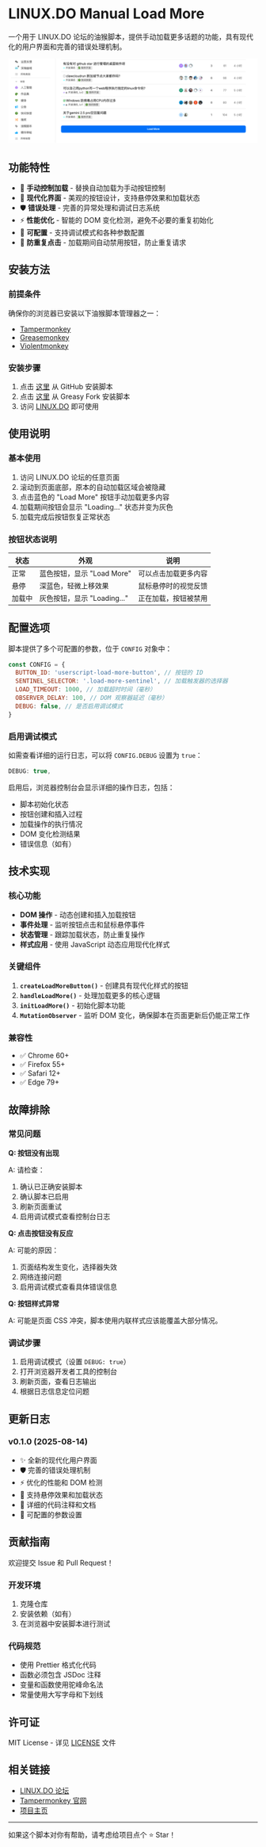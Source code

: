 # LINUX.DO Manual Load More

一个用于 LINUX.DO 论坛的油猴脚本，提供手动加载更多话题的功能，具有现代化的用户界面和完善的错误处理机制。

![screenshot](https://raw.githubusercontent.com/utags/userscripts/main/assets/2025-08-14-15-07-39.png)

## 功能特性

- 🎯 **手动控制加载** - 替换自动加载为手动按钮控制
- 🎨 **现代化界面** - 美观的按钮设计，支持悬停效果和加载状态
- 🛡️ **错误处理** - 完善的异常处理和调试日志系统
- ⚡ **性能优化** - 智能的 DOM 变化检测，避免不必要的重复初始化
- 🔧 **可配置** - 支持调试模式和各种参数配置
- 🚫 **防重复点击** - 加载期间自动禁用按钮，防止重复请求

## 安装方法

### 前提条件

确保你的浏览器已安装以下油猴脚本管理器之一：

- [Tampermonkey](https://www.tampermonkey.net/)
- [Greasemonkey](https://www.greasespot.net/)
- [Violentmonkey](https://violentmonkey.github.io/)

### 安装步骤

1. 点击 [这里](https://github.com/utags/userscripts/raw/main/linux.do-manual-load-more/linux.do-manual-load-more.user.js) 从 GitHub 安装脚本
2. 点击 [这里](https://greasyfork.org/zh-CN/scripts/545779-linux-do-load-more-topics-manually) 从 Greasy Fork 安装脚本
3. 访问 [LINUX.DO](https://linux.do) 即可使用

## 使用说明

### 基本使用

1. 访问 LINUX.DO 论坛的任意页面
2. 滚动到页面底部，原本的自动加载区域会被隐藏
3. 点击蓝色的 "Load More" 按钮手动加载更多内容
4. 加载期间按钮会显示 "Loading..." 状态并变为灰色
5. 加载完成后按钮恢复正常状态

### 按钮状态说明

| 状态   | 外观                        | 说明                 |
| ------ | --------------------------- | -------------------- |
| 正常   | 蓝色按钮，显示 "Load More"  | 可以点击加载更多内容 |
| 悬停   | 深蓝色，轻微上移效果        | 鼠标悬停时的视觉反馈 |
| 加载中 | 灰色按钮，显示 "Loading..." | 正在加载，按钮被禁用 |

## 配置选项

脚本提供了多个可配置的参数，位于 `CONFIG` 对象中：

```javascript
const CONFIG = {
  BUTTON_ID: 'userscript-load-more-button', // 按钮的 ID
  SENTINEL_SELECTOR: '.load-more-sentinel', // 加载触发器的选择器
  LOAD_TIMEOUT: 1000, // 加载超时时间（毫秒）
  OBSERVER_DELAY: 100, // DOM 观察器延迟（毫秒）
  DEBUG: false, // 是否启用调试模式
}
```

### 启用调试模式

如需查看详细的运行日志，可以将 `CONFIG.DEBUG` 设置为 `true`：

```javascript
DEBUG: true,
```

启用后，浏览器控制台会显示详细的操作日志，包括：

- 脚本初始化状态
- 按钮创建和插入过程
- 加载操作的执行情况
- DOM 变化检测结果
- 错误信息（如有）

## 技术实现

### 核心功能

- **DOM 操作** - 动态创建和插入加载按钮
- **事件处理** - 监听按钮点击和鼠标悬停事件
- **状态管理** - 跟踪加载状态，防止重复操作
- **样式应用** - 使用 JavaScript 动态应用现代化样式

### 关键组件

1. **`createLoadMoreButton()`** - 创建具有现代化样式的按钮
2. **`handleLoadMore()`** - 处理加载更多的核心逻辑
3. **`initLoadMore()`** - 初始化脚本功能
4. **`MutationObserver`** - 监听 DOM 变化，确保脚本在页面更新后仍能正常工作

### 兼容性

- ✅ Chrome 60+
- ✅ Firefox 55+
- ✅ Safari 12+
- ✅ Edge 79+

## 故障排除

### 常见问题

**Q: 按钮没有出现**

A: 请检查：

1. 确认已正确安装脚本
2. 确认脚本已启用
3. 刷新页面重试
4. 启用调试模式查看控制台日志

**Q: 点击按钮没有反应**

A: 可能的原因：

1. 页面结构发生变化，选择器失效
2. 网络连接问题
3. 启用调试模式查看具体错误信息

**Q: 按钮样式异常**

A: 可能是页面 CSS 冲突，脚本使用内联样式应该能覆盖大部分情况。

### 调试步骤

1. 启用调试模式（设置 `DEBUG: true`）
2. 打开浏览器开发者工具的控制台
3. 刷新页面，查看日志输出
4. 根据日志信息定位问题

## 更新日志

### v0.1.0 (2025-08-14)

- ✨ 全新的现代化用户界面
- 🛡️ 完善的错误处理机制
- ⚡ 优化的性能和 DOM 检测
- 🎨 支持悬停效果和加载状态
- 📝 详细的代码注释和文档
- 🔧 可配置的参数设置

## 贡献指南

欢迎提交 Issue 和 Pull Request！

### 开发环境

1. 克隆仓库
2. 安装依赖（如有）
3. 在浏览器中安装脚本进行测试

### 代码规范

- 使用 Prettier 格式化代码
- 函数必须包含 JSDoc 注释
- 变量和函数使用驼峰命名法
- 常量使用大写字母和下划线

## 许可证

MIT License - 详见 [LICENSE](https://github.com/utags/userscripts/blob/main/LICENSE) 文件

## 相关链接

- [LINUX.DO 论坛](https://linux.do)
- [Tampermonkey 官网](https://www.tampermonkey.net/)
- [项目主页](https://github.com/utags/userscripts)

---

如果这个脚本对你有帮助，请考虑给项目点个 ⭐ Star！
